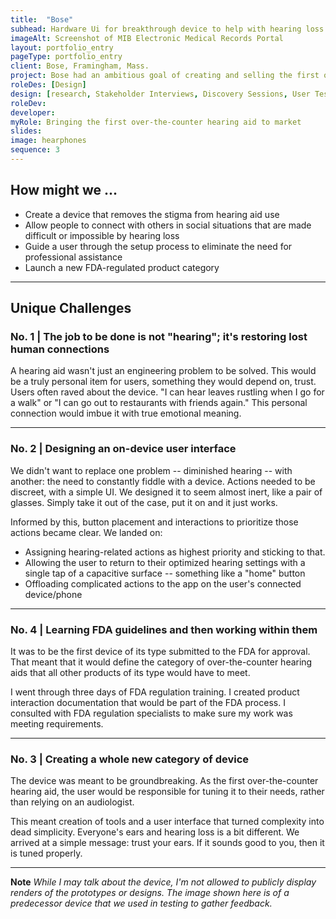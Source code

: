 ```yaml
---
title:  "Bose"
subhead: Hardware Ui for breakthrough device to help with hearing loss 
imageAlt: Screenshot of MIB Electronic Medical Records Portal
layout: portfolio_entry
pageType: portfolio_entry
client: Bose, Framingham, Mass.
project: Bose had an ambitious goal of creating and selling the first over-the counter hearing aid. It needed to be discreet, comfortable and stylish. It also needed to be dead-easy to use. I designed on-device controls -- boiling complex ideas down to a single button action -- so a user could quickly and easily access life-changing features. 
roleDes: [Design]
design: [research, Stakeholder Interviews, Discovery Sessions, User Testing, Documentation]
roleDev: 
developer: 
myRole: Bringing the first over-the-counter hearing aid to market
slides:
image: hearphones
sequence: 3
---
```

## How might we ...

* Create a device that removes the stigma from hearing aid use
* Allow people to connect with others in social situations that are made difficult or impossible by hearing loss
* Guide a user through the setup process to eliminate the need for professional assistance 
* Launch a new FDA-regulated product category

___

## Unique Challenges

### No. 1 | The job to be done is not "hearing"; it's restoring lost human connections

A hearing aid wasn't just an engineering problem to be solved. This would be a truly personal item for users, something they would depend on, trust. Users often raved about the device. "I can hear leaves rustling when I go for a walk" or "I can go out to restaurants with friends again." This personal connection would imbue it with true emotional meaning. 

___

### No. 2 | Designing an on-device user interface

We didn't want to replace one problem -- diminished hearing -- with another: the need to constantly fiddle with a device. Actions needed to be discreet, with a simple UI. We designed it to seem almost inert, like a pair of glasses. Simply take it out of the case, put it on and it just works. 

Informed by this, button placement and interactions to prioritize those actions became clear. We landed on: 
* Assigning hearing-related actions as highest priority and sticking to that.
* Allowing the user to return to their optimized hearing settings with a single tap of a capacitive surface -- something like a "home" button
* Offloading complicated actions to the app on the user's connected device/phone

___

### No. 4 | Learning FDA guidelines and then working within them

It was to be the first device of its type submitted to the FDA for approval. That meant that it would define the category of over-the-counter hearing aids that all other products of its type would have to meet. 

I went through three days of FDA regulation training. I created product interaction documentation that would be part of the FDA process. I consulted with FDA regulation specialists to make sure my work was meeting requirements. 

___

### No. 3 | Creating a whole new category of device 

The device was meant to be groundbreaking. As the first over-the-counter hearing aid, the user would be responsible for tuning it to their needs, rather than relying on an audiologist.   

This meant creation of tools and a user interface that turned complexity into dead simplicity. Everyone's ears and hearing loss is a bit different. We arrived at a simple message: trust your ears. If it sounds good to you, then it is tuned properly.

___

**Note** *While I may talk about the device, I'm not allowed to publicly display renders of the prototypes or designs. The image shown here is of a predecessor device that we used in testing to gather feedback.*